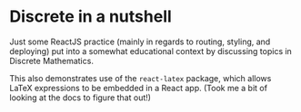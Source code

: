 # Discrete in a nutshell

Just some ReactJS practice (mainly in regards to routing, styling, and deploying) put into a somewhat educational context by discussing topics in Discrete Mathematics.

This also demonstrates use of the `react-latex` package, which allows LaTeX expressions to be embedded in a React app. (Took me a bit of looking at the docs to figure that out!)
